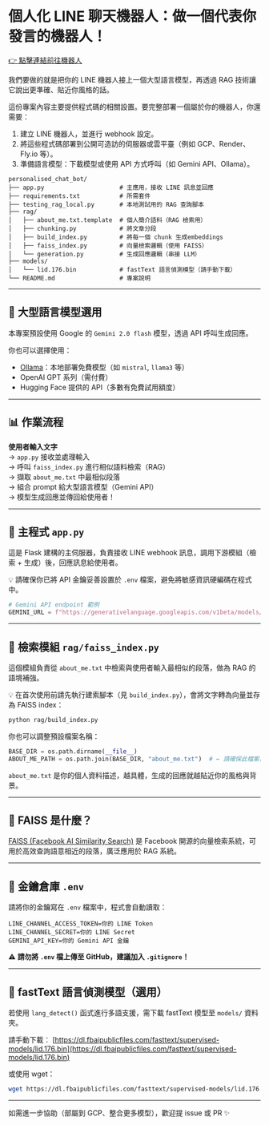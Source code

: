 # 個人化 LINE 聊天機器人：做一個代表你發言的機器人！

[👉 點擊連結前往機器人](https://line.me/R/ti/p/@315qdpit)

我們要做的就是把你的 LINE 機器人接上一個大型語言模型，再透過 RAG 技術讓它說出更準確、貼近你風格的話。

這份專案內容主要提供程式碼的相關設置。要完整部署一個屬於你的機器人，你還需要：

1. 建立 LINE 機器人，並進行 webhook 設定。
2. 將這些程式碼部署到公開可造訪的伺服器或雲平臺（例如 GCP、Render、Fly.io 等）。
3. 準備語言模型：下載模型或使用 API 方式呼叫（如 Gemini API、Ollama）。

```
personalised_chat_bot/
├── app.py                     # 主應用，接收 LINE 訊息並回應
├── requirements.txt           # 所需套件
├── testing_rag_local.py       # 本地測試用的 RAG 查詢腳本
├── rag/
│   ├── about_me.txt.template  # 個人簡介語料（RAG 檢索用）
│   ├── chunking.py            # 將文章分段
│   ├── build_index.py         # 將每一個 chunk 生成embeddings
│   ├── faiss_index.py         # 向量檢索邏輯（使用 FAISS）
│   └── generation.py          # 生成回應邏輯（串接 LLM）
├── models/
│   └── lid.176.bin            # fastText 語言偵測模型（請手動下載）
└── README.md                  # 專案說明
```

---

## 🧠 大型語言模型選用

本專案預設使用 Google 的 `Gemini 2.0 flash` 模型，透過 API 呼叫生成回應。

你也可以選擇使用：

- [Ollama](https://ollama.com/)：本地部署免費模型（如 `mistral`, `llama3` 等）
- OpenAI GPT 系列（需付費）
- Hugging Face 提供的 API（多數有免費試用額度）

---

## 📊 作業流程

**使用者輸入文字**  
→ `app.py` 接收並處理輸入  
→ 呼叫 `faiss_index.py` 進行相似語料檢索（RAG）  
→ 擷取 `about_me.txt` 中最相似段落  
→ 組合 prompt 給大型語言模型（Gemini API）  
→ 模型生成回應並傳回給使用者！

---

## 🧩 主程式 `app.py`

這是 Flask 建構的主伺服器，負責接收 LINE webhook 訊息，調用下游模組（檢索 + 生成）後，回應訊息給使用者。

💡 請確保你已將 API 金鑰妥善設置於 `.env` 檔案，避免將敏感資訊硬編碼在程式中。

```python
# Gemini API endpoint 範例
GEMINI_URL = f"https://generativelanguage.googleapis.com/v1beta/models/gemini-2.0-flash:generateContent?key={GEMINI_API_KEY}"
```

---

## 🔎 檢索模組 `rag/faiss_index.py`

這個模組負責從 `about_me.txt` 中檢索與使用者輸入最相似的段落，做為 RAG 的語境補強。

💡 在首次使用前請先執行建索腳本（見 `build_index.py`），會將文字轉為向量並存為 FAISS index：

```bash
python rag/build_index.py
```

你也可以調整預設檔案名稱：

```python
BASE_DIR = os.path.dirname(__file__)
ABOUT_ME_PATH = os.path.join(BASE_DIR, "about_me.txt")  # ← 請確保此檔案已存在
```

`about_me.txt` 是你的個人資料描述，越具體，生成的回應就越貼近你的風格與背景。

---

## 🧠 FAISS 是什麼？

[FAISS (Facebook AI Similarity Search)](https://faiss.ai) 是 Facebook 開源的向量檢索系統，可用於高效查詢語意相近的段落，廣泛應用於 RAG 系統。

---

## 📂 金鑰倉庫 `.env`

請將你的金鑰寫在 `.env` 檔案中，程式會自動讀取：

```
LINE_CHANNEL_ACCESS_TOKEN=你的 LINE Token
LINE_CHANNEL_SECRET=你的 LINE Secret
GEMINI_API_KEY=你的 Gemini API 金鑰
```

⚠️ **請勿將 `.env` 檔上傳至 GitHub，建議加入 `.gitignore`！**

---

## 📁 fastText 語言偵測模型（選用）

若使用 `lang_detect()` 函式進行多語支援，需下載 fastText 模型至 `models/` 資料夾。

請手動下載：
[https://dl.fbaipublicfiles.com/fasttext/supervised-models/lid.176.bin](https://dl.fbaipublicfiles.com/fasttext/supervised-models/lid.176.bin)

或使用 wget：

```bash
wget https://dl.fbaipublicfiles.com/fasttext/supervised-models/lid.176.bin -P models/
```

---

如需進一步協助（部屬到 GCP、整合更多模型），歡迎提 issue 或 PR ✨

